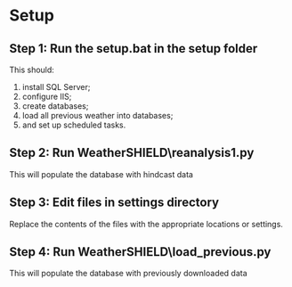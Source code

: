 # Setup

## Step 1: Run the setup.bat in the setup folder

This should:
1) install SQL Server;
2) configure IIS;
3) create databases;
4) load all previous weather into databases;
5) and set up scheduled tasks.

## Step 2: Run WeatherSHIELD\reanalysis1.py

This will populate the database with hindcast data

## Step 3: Edit files in settings directory

Replace the contents of the files with the appropriate locations or settings.

## Step 4: Run WeatherSHIELD\load_previous.py

This will populate the database with previously downloaded data
